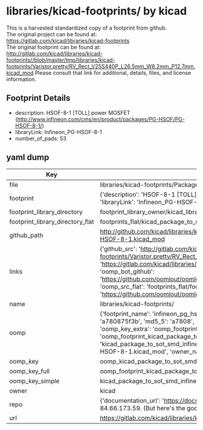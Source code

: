 # libraries/kicad-footprints/ by kicad  
This is a harvested standardized copy of a footprint from github.  
The original project can be found at:  
https://gitlab.com/kicad/libraries/kicad-footprints  
The original footprint can be found at:
http://gitlab.com/kicad/libraries/kicad-footprints//blob/master/tmp/libraries/kicad-footprints/Varistor.pretty/RV_Rect_V25S440P_L26.5mm_W8.2mm_P12.7mm.kicad_mod
Please consult that link for additional, details, files, and license information.  
## Footprint Details
* description: HSOF-8-1 [TOLL] power MOSFET (http://www.infineon.com/cms/en/product/packages/PG-HSOF/PG-HSOF-8-1/)  
* libraryLink: Infineon_PG-HSOF-8-1  
* number_of_pads: 53  
## yaml dump  
| Key | Value |  
| --- | --- |  
| file | libraries/kicad-footprints/Package_TO_SOT_SMD.pretty/Infineon_PG-HSOF-8-1.kicad_mod |  
| footprint | {'description': 'HSOF-8-1 [TOLL] power MOSFET (http://www.infineon.com/cms/en/product/packages/PG-HSOF/PG-HSOF-8-1/)', 'libraryLink': 'Infineon_PG-HSOF-8-1', 'number_of_pads': 53} |  
| footprint_library_directory | footprint_library_owner/kicad_libraries/kicad-footprints/ |  
| footprint_library_directory_flat | footprints_flat/kicad_package_to_sot_smd_infineon_pg_hsof_8_1/working |  
| github_path | http://github.com/kicad/libraries/kicad-footprints//blob/master/tmp/libraries/kicad-footprints/Package_TO_SOT_SMD.pretty/Infineon_PG-HSOF-8-1.kicad_mod |  
| links | {'github_src': 'http://gitlab.com/kicad/libraries/kicad-footprints//blob/master/tmp/libraries/kicad-footprints/Varistor.pretty/RV_Rect_V25S440P_L26.5mm_W8.2mm_P12.7mm.kicad_mod', 'github_src_repo': 'https://gitlab.com/kicad/libraries/kicad-footprints', 'oomp_bot': 'footprints/kicad_package_to_sot_smd_infineon_pg_hsof_8_1/working', 'oomp_bot_github': 'https://github.com/oomlout/oomlout_oomp_footprint_bot/tree/main/footprints/kicad_package_to_sot_smd_infineon_pg_hsof_8_1/working', 'oomp_src_flat': 'footprints_flat/footprints_flat/kicad_package_to_sot_smd_infineon_pg_hsof_8_1/working', 'oomp_src_flat_github': 'https://github.com/oomlout/oomlout_oomp_footprint_src/tree/main/footprints_flat/kicad_package_to_sot_smd_infineon_pg_hsof_8_1/working'} |  
| name | libraries/kicad-footprints/ |  
| oomp | {'footprint_name': 'infineon_pg_hsof_8_1', 'library_name': 'package_to_sot_smd', 'md5': 'a780875f3bf29a404b63f7441c422ef1', 'md5_10': 'a780875f3b', 'md5_5': 'a7808', 'md5_6': 'a78087', 'oomp_key': 'oomp_kicad_package_to_sot_smd_infineon_pg_hsof_8_1', 'oomp_key_extra': 'oomp_footprint_kicad_package_to_sot_smd_infineon_pg_hsof_8_1', 'oomp_key_full': 'oomp_footprint_kicad_package_to_sot_smd_infineon_pg_hsof_8_1_a78087', 'oomp_key_simple': 'kicad_package_to_sot_smd_infineon_pg_hsof_8_1', 'original_filename': 'libraries/kicad-footprints/Package_TO_SOT_SMD.pretty/Infineon_PG-HSOF-8-1.kicad_mod', 'owner_name': 'kicad'} |  
| oomp_key | oomp_kicad_package_to_sot_smd_infineon_pg_hsof_8_1 |  
| oomp_key_full | oomp_footprint_kicad_package_to_sot_smd_infineon_pg_hsof_8_1 |  
| oomp_key_simple | kicad_package_to_sot_smd_infineon_pg_hsof_8_1 |  
| owner | kicad |  
| repo | {'documentation_url': 'https://docs.github.com/rest/overview/resources-in-the-rest-api#rate-limiting', 'message': "API rate limit exceeded for 84.66.173.59. (But here's the good news: Authenticated requests get a higher rate limit. Check out the documentation for more details.)"} |  
| url | https://gitlab.com/kicad/libraries/kicad-footprints |  


